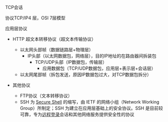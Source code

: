 TCP会话

协议TCP/IP4 层，OSI 7层模型

应用层协议

- HTTP 超文本转移协议（超文本传输协议）
  - 以太网头部帧（数据链路层+物理层）
    - IP头部（以太网数据包，网络层），目的IP地址的在路由器间拆装包
      - TCP/UDP头部（IP数据包，传输层）
        - 应用数据包（TCP/UDP数据包，应用层+表示层+会话层）
  - 以太网尾部帧（拆包发送，原因IP数据包过大，对TCP数据包拆分）

- 其他协议
  - FTP协议（文本转移协议）
  - SSH 为 [Secure Shell](http://baike.baidu.com/view/2118359.htm) 的缩写，由 IETF 的网络小组（Network Working Group）所制定；SSH 为建立在应用层基础上的安全协议。SSH 是目前较可靠，专为[远程登录](http://baike.baidu.com/view/59099.htm)会话和其他网络服务提供安全性的协议